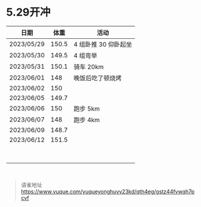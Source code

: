 # 5.29开冲
| 日期       | 体重  | 活动                 |
| ---------- | ----- | -------------------- |
| 2023/05/29 | 150.5 | 4 组卧推 30 仰卧起坐 |
| 2023/05/30 | 149.5 | 4 组弯举             |
| 2023/05/31 | 150.1 | 骑车 20km            |
| 2023/06/01 | 148   | 晚饭后吃了顿烧烤     |
| 2023/06/02 | 150   |                      |
| 2023/06/05 | 149.7 |                      |
| 2023/06/06 | 150   | 跑步 5km             |
| 2023/06/07 | 148   | 跑步 4km             |
| 2023/06/09 | 148.7 |                      |
| 2023/06/12 | 151.5 |                      |
|            |       |                      |
|            |       |                      |
|            |       |                      |
|            |       |                      |
|            |       |                      |
|            |       |                      |
|            |       |                      |
|            |       |                      |

<br>
  
> 语雀地址 https://www.yuque.com/yuqueyonghuyv23kd/qth4eg/gstz44fvwqh7pcvf